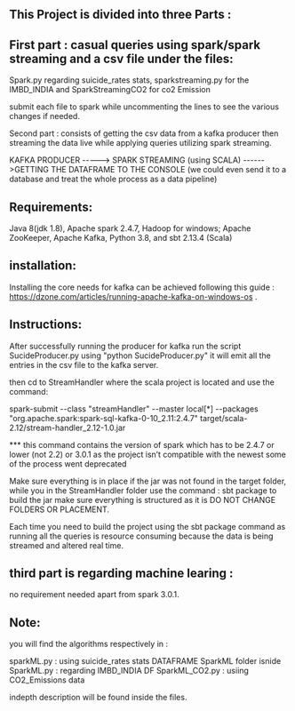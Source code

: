 ## This Project is divided into three Parts :

## First part : casual queries using spark/spark streaming and a csv file under the files:
 Spark.py regarding suicide_rates stats,
 sparkstreaming.py for the IMBD_INDIA and
 SparkStreamingCO2 for co2 Emission
 
 submit each file to spark while uncommenting the lines to see the various changes if needed.

Second part : consists of getting the csv data from a kafka producer then streaming the data live while applying queries utilizing spark streaming.

KAFKA PRODUCER -----> SPARK STREAMING (using SCALA) ------>GETTING THE DATAFRAME TO THE CONSOLE (we could even send it to a database and treat the whole process as a data pipeline)

## Requirements:

Java 8(jdk 1.8),
Apache spark 2.4.7,
Hadoop for windows;
Apache ZooKeeper,
Apache Kafka,
Python 3.8,
and
sbt 2.13.4 (Scala)

## installation:

Installing the core needs for kafka can be achieved following this guide : https://dzone.com/articles/running-apache-kafka-on-windows-os .

##  Instructions:

After successfully running the producer for kafka run the script SucideProducer.py using "python SucideProducer.py" it will emit all the entries in the csv file to the kafka server.

then cd to StreamHandler where the scala project is located and use the command: 

spark-submit --class "streamHandler" --master local[*] --packages "org.apache.spark:spark-sql-kafka-0-10_2.11:2.4.7" target/scala-2.12/stream-handler_2.12-1.0.jar

*** this command  contains the version of spark which has to be 2.4.7 or lower (not 2.2) or 3.0.1 as the project isn’t compatible with the newest some of the process went deprecated 

Make sure everything is in place if the jar was not found in the target folder, while you in the StreamHandler folder use the command : sbt package to build the jar make sure everything is structured as it is DO NOT CHANGE FOLDERS OR PLACEMENT.

Each time you need to build the project using the sbt package command as running all the queries is resource consuming because the data is being streamed and altered real time.
 

## third part is regarding machine learing :

no requirement needed apart from spark 3.0.1.

## Note: 
you will find the algorithms respectively in :

sparkML.py : using suicide_rates stats DATAFRAME
SparkML folder isnide SparkML.py  : regarding IMBD_INDIA DF
SparkML_CO2.py : usiing CO2_Emissions data  

indepth description will be found inside the files.
